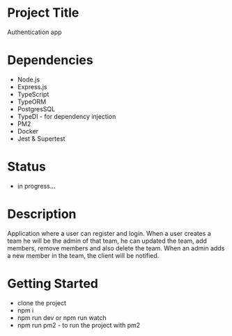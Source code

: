 # Project Title

Authentication app

# Dependencies

- Node.js
- Express.js
- TypeScript
- TypeORM
- PostgresSQL
- TypeDI - for dependency injection
- PM2
- Docker
- Jest & Supertest

# Status

- in progress...

# Description

Application where a user can register and login.
When a user creates a team he will be the admin of that team, he can updated the team, add members, remove members and also delete the team.
When an admin adds a new member in the team, the client will be notified.

# Getting Started

- clone the project
- npm i
- npm run dev or npm run watch
- npm run pm2 - to run the project with pm2
